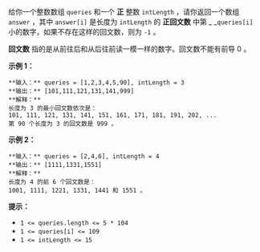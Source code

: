给你一个整数数组 `queries` 和一个 **正**  整数 `intLength` ，请你返回一个数组 `answer` ，其中
`answer[i]` 是长度为 `intLength` 的  **正回文数** 中第 _ _`queries[i]`
小的数字，如果不存在这样的回文数，则为 `-1` 。

**回文数** 指的是从前往后和从后往前读一模一样的数字。回文数不能有前导 0 。



**示例 1：**

    
    
    **输入：** queries = [1,2,3,4,5,90], intLength = 3
    **输出：** [101,111,121,131,141,999]
    **解释：**
    长度为 3 的最小回文数依次是：
    101, 111, 121, 131, 141, 151, 161, 171, 181, 191, 202, ...
    第 90 个长度为 3 的回文数是 999 。
    

**示例 2：**

    
    
    **输入：** queries = [2,4,6], intLength = 4
    **输出：** [1111,1331,1551]
    **解释：**
    长度为 4 的前 6 个回文数是：
    1001, 1111, 1221, 1331, 1441 和 1551 。
    



**提示：**

  * `1 <= queries.length <= 5 * 104`
  * `1 <= queries[i] <= 109`
  * `1 <= intLength <= 15`

